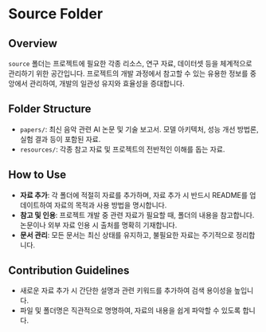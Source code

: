 # Source Folder

## Overview
`source` 폴더는 프로젝트에 필요한 각종 리소스, 연구 자료, 데이터셋 등을 체계적으로 관리하기 위한 공간입니다. 프로젝트의 개발 과정에서 참고할 수 있는 유용한 정보를 중앙에서 관리하여, 개발의 일관성 유지와 효율성을 증대합니다.

## Folder Structure
- `papers/`: 최신 음악 관련 AI 논문 및 기술 보고서. 모델 아키텍처, 성능 개선 방법론, 실험 결과 등이 포함된 자료.
- `resources/`: 각종 참고 자료 및 프로젝트의 전반적인 이해를 돕는 자료.

## How to Use
- **자료 추가**: 각 폴더에 적절히 자료를 추가하며, 자료 추가 시 반드시 README를 업데이트하여 자료의 목적과 사용 방법을 명시합니다.
- **참고 및 인용**: 프로젝트 개발 중 관련 자료가 필요할 때, 폴더의 내용을 참고합니다. 논문이나 외부 자료 인용 시 출처를 명확히 기재합니다.
- **문서 관리**: 모든 문서는 최신 상태를 유지하고, 불필요한 자료는 주기적으로 정리합니다.

## Contribution Guidelines
- 새로운 자료 추가 시 간단한 설명과 관련 키워드를 추가하여 검색 용이성을 높입니다.
- 파일 및 폴더명은 직관적으로 명명하여, 자료의 내용을 쉽게 파악할 수 있도록 합니다.
